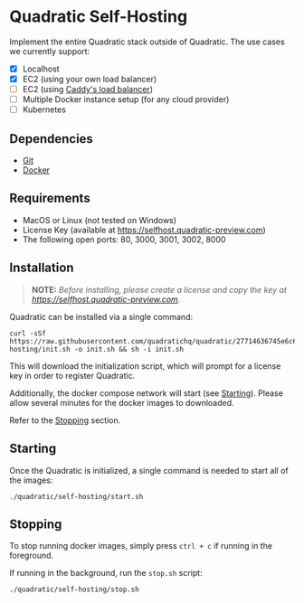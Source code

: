 # Quadratic Self-Hosting

Implement the entire Quadratic stack outside of Quadratic.  The use cases we currently support: 

- [x] Localhost
- [x] EC2 (using your own load balancer)
- [ ] EC2 (using [Caddy's load balancer](https://caddyserver.com/docs/caddyfile/directives/reverse_proxy))
- [ ] Multiple Docker instance setup (for any cloud provider)
- [ ] Kubernetes

## Dependencies

* [Git](https://github.com/git-guides/install-git)
* [Docker](https://docs.docker.com/engine/install/)

## Requirements

* MacOS or Linux (not tested on Windows)
* License Key (available at https://selfhost.quadratic-preview.com)
* The following open ports: 80, 3000, 3001, 3002, 8000

## Installation

> **NOTE:** _Before  installing, please create a license and copy the key at https://selfhost.quadratic-preview.com._ 

Quadratic can be installed via a single command: 

```shell
curl -sSf https://raw.githubusercontent.com/quadratichq/quadratic/27714636745e6c68e5d0412e2d0eafa16167aa30/self-hosting/init.sh -o init.sh && sh -i init.sh
```

This will download the initialization script, which will prompt for a license key in order to register Quadratic.  

Additionally, the docker compose network will start (see [Starting](#Starting)).  Please allow several minutes for the docker images to downloaded.

Refer to the [Stopping](#Stopping) section.

## Starting

Once the Quadratic is initialized, a single command is needed to start all of the images:

```shell
./quadratic/self-hosting/start.sh
```

## Stopping

To stop running docker images, simply press `ctrl + c` if running in the foreground.

If running in the background, run the `stop.sh` script:

```shell
./quadratic/self-hosting/stop.sh
```
